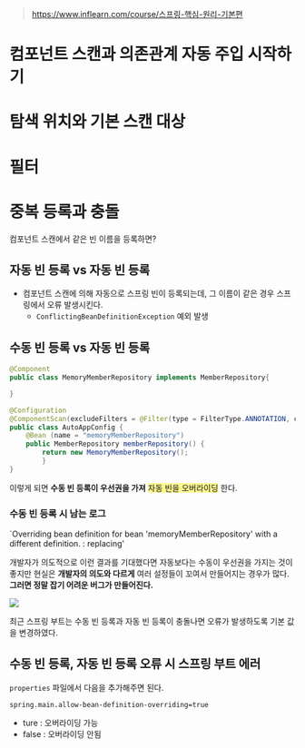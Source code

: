 > https://www.inflearn.com/course/스프링-핵심-원리-기본편
# 컴포넌트 스캔과 의존관계 자동 주입 시작하기
# 탐색 위치와 기본 스캔 대상
# 필터
# 중복 등록과 충돌
컴포넌트 스캔에서 같은 빈 이름을 등록하면?

## 자동 빈 등록 vs 자동 빈 등록
- 컴포넌트 스캔에 의해 자동으로 스프링 빈이 등록되는데, 그 이름이 같은 경우 스프링에서 오류 발생시킨다.
	- `ConflictingBeanDefinitionException` 예외 발생
## 수동 빈 등록 vs 자동 빈 등록
```java
@Component
public class MemoryMemberRepository implements MemberRepository{

}
```

```java
@Configuration
@ComponentScan(excludeFilters = @Filter(type = FilterType.ANNOTATION, classes = Configuration.class))
public class AutoAppConfig {
	@Bean (name = "memoryMemberRepository")
	public MemberRepository memberRepository() {
		return new MemoryMemberRepository();
		}
}
```

이렇게 되면 **수동 빈 등록이 우선권을 가져** <span style="background:#fff88f">자동 빈을 오버라이딩</span> 한다. 

### 수동 빈 등록 시 남는 로그
`Overriding bean definition for bean 'memoryMemberRepository' with a different definition. : replacing'

개발자가 의도적으로 이런 결과를 기대했다면 자동보다는 수동이 우선권을 가지는 것이 좋지만 현실은 **개발자의 의도와 다르게** 여러 설정들이 꼬여서 만들어지는 경우가 많다. **그러면 정말 잡기 어려운 버그가 만들어진다.**

![](https://i.imgur.com/dcO0gh8.png)

최근 스프링 부트는 수동 빈 등록과 자동 빈 등록이 충돌나면 오류가 발생하도록 기본 값을 변경하였다.

## 수동 빈 등록, 자동 빈 등록 오류 시 스프링 부트 에러
`properties` 파일에서 다음을 추가해주면 된다.
```
spring.main.allow-bean-definition-overriding=true
```

- ture : 오버라이딩 가능
- false : 오버라이딩 안됨

